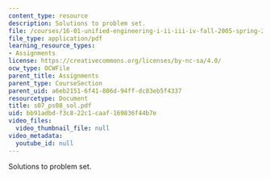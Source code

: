 ```yaml
---
content_type: resource
description: Solutions to problem set.
file: /courses/16-01-unified-engineering-i-ii-iii-iv-fall-2005-spring-2006/bb91adbdf3c822c1caaf169836f44b7e_s07_ps08_sol.pdf
file_type: application/pdf
learning_resource_types:
- Assignments
license: https://creativecommons.org/licenses/by-nc-sa/4.0/
ocw_type: OCWFile
parent_title: Assignments
parent_type: CourseSection
parent_uid: a6eb2151-6f41-806d-94ff-dc83eb5f4337
resourcetype: Document
title: s07_ps08_sol.pdf
uid: bb91adbd-f3c8-22c1-caaf-169836f44b7e
video_files:
  video_thumbnail_file: null
video_metadata:
  youtube_id: null
---
```

Solutions to problem set.